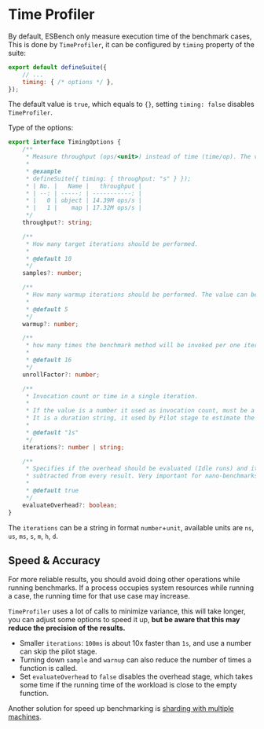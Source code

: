 # Time Profiler

By default, ESBench only measure execution time of the benchmark cases, This is done by `TimeProfiler`, it can be configured by `timing` property of the suite:

```javascript
export default defineSuite({
	// ...
	timing: { /* options */ },
});
```

The default value is `true`, which equals to `{}`, setting `timing: false` disables `TimeProfiler`.

Type of the options:

```typescript
export interface TimingOptions {
	/**
	 * Measure throughput (ops/<unit>) instead of time (time/op). The value can be a duration unit.
	 *
	 * @example
	 * defineSuite({ timing: { throughput: "s" } });
	 * | No. |   Name |   throughput |
	 * | --: | -----: | -----------: |
	 * |   0 | object | 14.39M ops/s |
	 * |   1 |    map | 17.32M ops/s |
	 */
	throughput?: string;

	/**
	 * How many target iterations should be performed.
	 *
	 * @default 10
	 */
	samples?: number;

	/**
	 * How many warmup iterations should be performed. The value can be 0, which disables warmup.
	 *
	 * @default 5
	 */
	warmup?: number;

	/**
	 * how many times the benchmark method will be invoked per one iteration of a generated loop.
	 *
	 * @default 16
	 */
	unrollFactor?: number;

	/**
	 * Invocation count or time in a single iteration.
	 *
	 * If the value is a number it used as invocation count, must be a multiple of `unrollFactor`.
	 * It is a duration string, it used by Pilot stage to estimate the number of invocations per iteration.
	 *
	 * @default "1s"
	 */
	iterations?: number | string;

	/**
	 * Specifies if the overhead should be evaluated (Idle runs) and it's average value
	 * subtracted from every result. Very important for nano-benchmarks.
	 *
	 * @default true
	 */
	evaluateOverhead?: boolean;
}
```

The `iterations` can be a string in format `number`+`unit`, available units are `ns`, `us`, `ms`, `s`, `m`, `h`, `d`.

## Speed & Accuracy

For more reliable results, you should avoid doing other operations while running benchmarks. If a process occupies system resources while running a case, the running time for that use case may increase.

`TimeProfiler` uses a lot of calls to minimize variance, this will take longer, you can adjust some options to speed it up, **but be aware that this may reduce the precision of the results.**

* Smaller `iterations`: `100ms` is about 10x faster than `1s`, and use a number can skip the pilot stage.
* Turning down `sample` and `warnup` can also reduce the number of times a function is called.
* Set `evaluateOverhead` to `false` disables the overhead stage, which takes some time if the running time of the workload is close to the empty function.

Another solution for speed up benchmarking is [sharding with multiple machines](./cli#sharding).
